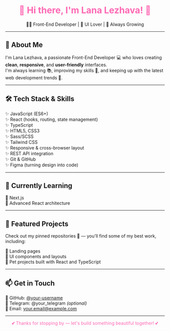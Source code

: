 <h1 align="center" style="color:#ff69b4;">🌸 Hi there, I'm Lana Lezhava! 🌸</h1>

<p align="center">
  👩‍💻 Front-End Developer | 🎨 UI Lover | 🌱 Always Growing
</p>

---

## 💖 About Me

I'm Lana Lezhava, a passionate Front-End Developer 💻 who loves creating **clean**, **responsive**, and **user-friendly** interfaces.  
I'm always learning 📚, improving my skills 🧠, and keeping up with the latest web development trends 🚀.

---

## 🛠️ Tech Stack & Skills

✨ JavaScript (ES6+)  
✨ React (hooks, routing, state management)  
✨ TypeScript  
✨ HTML5, CSS3  
✨ Sass/SCSS  
✨ Tailwind CSS  
✨ Responsive & cross-browser layout  
✨ REST API integration  
✨ Git & GitHub  
✨ Figma (turning design into code)  

---

## 🚀 Currently Learning

🌸 Next.js  
🌸 Advanced React architecture

---

## 📁 Featured Projects

Check out my pinned repositories 📌 — you'll find some of my best work, including:

🌷 Landing pages  
🌷 UI components and layouts  
🌷 Pet projects built with React and TypeScript  

---

## 📫 Get in Touch

💌 GitHub: [@your-username](https://github.com/your-username)  
💌 Telegram: @your_telegram *(optional)*  
💌 Email: your.email@example.com  

---



<p align="center" style="color:#ff69b4;">
  💕 Thanks for stopping by — let's build something beautiful together! 💕
</p>
